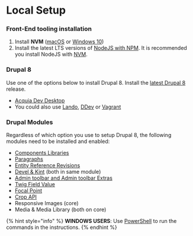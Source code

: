 # Local Setup

### Front-End tooling installation

1. Install **NVM** \([macOS](https://medium.com/@jamesauble/install-nvm-on-mac-with-brew-adb921fb92cc) or [Windows 10](https://www.youtube.com/watch?v=px9N1JOzRVU)\)
2. Install the latest LTS versions of [NodeJS with NPM](https://nodejs.org/en/).  It is recommended you install NodeJS with [NVM](https://tecadmin.net/install-nodejs-with-nvm/).

### **Drupal 8**

Use one of the options below to install Drupal 8.  Install the [latest Drupal 8 ](https://www.drupal.org/project/drupal/)release.

* [Acquia Dev Desktop](https://docs.acquia.com/dev-desktop/install/)
* You could also use [Lando](https://docs.lando.dev/basics/installation.html), [DDev](https://ddev.readthedocs.io/en/stable/#installation) or [Vagrant](https://www.vagrantup.com/intro/getting-started/install.html)

### Drupal Modules

Regardless of which option you use to setup Drupal 8, the following modules need to be installed and enabled:

* [Components Libraries](https://www.drupal.org/project/components)
* [Paragraphs](https://www.drupal.org/project/paragraphs)
* [Entity Reference Revisions](https://www.drupal.org/project/entity_reference_revisions)
* [Devel & Kint](https://www.drupal.org/project/devel) \(both in same module\)
* [Admin toolbar and Admin toolbar Extras](https://www.drupal.org/project/admin_toolbar)
* [Twig Field Value](https://www.drupal.org/project/twig_field_value)
* [Focal Point](https://www.drupal.org/project/focal_point)
* [Crop API](https://www.drupal.org/project/crop)
* Responsive Images \(core\)
* Media & Media Library \(both on core\)

{% hint style="info" %}
**WINDOWS USERS**: Use [PowerShell](https://www.youtube.com/watch?v=VFuobJbbDtU) to run the commands in the instructions.
{% endhint %}

